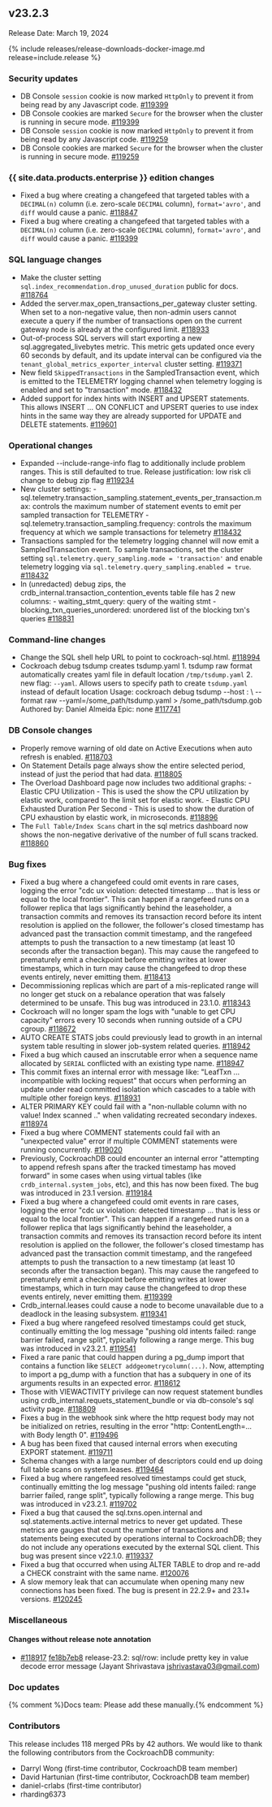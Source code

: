 ## v23.2.3

Release Date: March 19, 2024

{% include releases/release-downloads-docker-image.md release=include.release %}

<h3 id="v23-2-3-security-updates">Security updates</h3>

- DB Console `session` cookie is now marked `HttpOnly` to prevent it from being read by any Javascript code. [#119399][#119399]
- DB Console cookies are marked `Secure` for the browser when the cluster is running in secure mode. [#119399][#119399]
- DB Console `session` cookie is now marked `HttpOnly` to prevent it from being read by any Javascript code. [#119259][#119259]
- DB Console cookies are marked `Secure` for the browser when the cluster is running in secure mode. [#119259][#119259]

<h3 id="v23-2-3-{{-site.data.products.enterprise-}}-edition-changes">{{ site.data.products.enterprise }} edition changes</h3>

- Fixed a bug where creating a changefeed that targeted tables with a `DECIMAL(n)` column (i.e. zero-scale `DECIMAL` column), `format='avro'`, and `diff` would cause a panic. [#118847][#118847]
- Fixed a bug where creating a changefeed that targeted tables with a `DECIMAL(n)` column (i.e. zero-scale `DECIMAL` column), `format='avro'`, and `diff` would cause a panic. [#119399][#119399]

<h3 id="v23-2-3-sql-language-changes">SQL language changes</h3>

- Make the cluster setting `sql.index_recommendation.drop_unused_duration` public for docs. [#118764][#118764]
- Added the server.max_open_transactions_per_gateway cluster setting. When set to a non-negative value, then non-admin users cannot execute a query if the number of transactions open on the current gateway node is already at the configured limit. [#118933][#118933]
- Out-of-process SQL servers will start exporting a new sql.aggregated_livebytes metric. This metric gets updated once every 60 seconds by default, and its update interval can be configured via the `tenant_global_metrics_exporter_interval` cluster setting. [#119371][#119371]
- New field `SkippedTransactions` in the SampledTransaction event, which is emitted to the TELEMETRY logging channel when telemetry logging is enabled and set to "transaction" mode. [#118432][#118432]
- Added support for index hints with INSERT and UPSERT statements. This allows INSERT ... ON CONFLICT and UPSERT queries to use index hints in the same way they are already supported for UPDATE and DELETE statements. [#119601][#119601]

<h3 id="v23-2-3-operational-changes">Operational changes</h3>

- Expanded --include-range-info flag to additionally include problem ranges. This is still defaulted to true.  Release justification: low risk cli change to debug zip flag [#119234][#119234]
- New cluster settings:  - sql.telemetry.transaction_sampling.statement_events_per_transaction.max: controls the maximum number of statement events to emit per sampled transaction for TELEMETRY - sql.telemetry.transaction_sampling.frequency: controls the maximum frequency at which we sample transactions for telemetry [#118432][#118432]
- Transactions sampled for the telemetry logging channel will now emit a SampledTransaction event. To sample transactions, set the cluster setting `sql.telemetry.query_sampling.mode = 'transaction'` and enable telemetry logging via `sql.telemetry.query_sampling.enabled = true`. [#118432][#118432]
- In (unredacted) debug zips, the crdb_internal.transaction_contention_events table file has 2 new columns: - waiting_stmt_query: query of the waiting stmt - blocking_txn_queries_unordered: unordered list of the blocking txn's queries [#118831][#118831]

<h3 id="v23-2-3-command-line-changes">Command-line changes</h3>

- Change the SQL shell help URL to point to cockroach-sql.html. [#118994][#118994]
- Cockroach debug tsdump creates tsdump.yaml  1. tsdump raw format automatically creates yaml file in default location `/tmp/tsdump.yaml`  2. new flag: `--yaml`. Allows users to specify path to create `tsdump.yaml` instead of default location  Usage:  cockroach debug tsdump --host <host>:<port> \ --format raw --yaml=/some_path/tsdump.yaml > /some_path/tsdump.gob  Authored by: Daniel Almeida  Epic: none [#117741][#117741]

<h3 id="v23-2-3-db-console-changes">DB Console changes</h3>

- Properly remove warning of old date on Active Executions when auto refresh is enabled. [#118703][#118703]
- On Statement Details page always show the entire selected period, instead of just the period that had data. [#118805][#118805]
- The Overload Dashboard page now includes two additional graphs: - Elastic CPU Utilization - This is used the show the CPU utilization by   elastic work, compared to the limit set for elastic work. - Elastic CPU Exhausted Duration Per Second - This is used to show the   duration of CPU exhaustion by elastic work, in microseconds. [#118896][#118896]
- The `Full Table/Index Scans` chart in the sql metrics dashboard now shows the non-negative derivative of the number of full scans tracked. [#118860][#118860]

<h3 id="v23-2-3-bug-fixes">Bug fixes</h3>

- Fixed a bug where a changefeed could omit events in rare cases, logging the error "cdc ux violation: detected timestamp ... that is less or equal to the local frontier". This can happen if a rangefeed runs on a follower replica that lags significantly behind the leaseholder, a transaction commits and removes its transaction record before its intent resolution is applied on the follower, the follower's closed timestamp has advanced past the transaction commit timestamp, and the rangefeed attempts to push the transaction to a new timestamp (at least 10 seconds after the transaction began). This may cause the rangefeed to prematurely emit a checkpoint before emitting writes at lower timestamps, which in turn may cause the changefeed to drop these events entirely, never emitting them. [#118413][#118413]
- Decommissioning replicas which are part of a mis-replicated range will no longer get stuck on a rebalance operation that was falsely determined to be unsafe. This bug was introduced in 23.1.0. [#118343][#118343]
- Cockroach will no longer spam the logs with "unable to get CPU capacity" errors every 10 seconds when running outside of a CPU cgroup. [#118672][#118672]
- AUTO CREATE STATS jobs could previously lead to growth in an internal system table resulting in slower job-system related queries. [#118942][#118942]
- Fixed a bug which caused an inscrutable error when a sequence name allocated by `SERIAL` conflicted with an existing type name. [#118947][#118947]
- This commit fixes an internal error with message like: "LeafTxn ... incompatible with locking request" that occurs when performing an update under read committed isolation which cascades to a table with multiple other foreign keys. [#118931][#118931]
- ALTER PRIMARY KEY could fail with a "non-nullable column <x> with no value! Index scanned .." when validating recreated secondary indexes. [#118974][#118974]
- Fixed a bug where COMMENT statements could fail with an "unexpected value" error if multiple COMMENT statements were running concurrently. [#119020][#119020]
- Previously, CockroachDB could encounter an internal error "attempting to append refresh spans after the tracked timestamp has moved forward" in some cases when using virtual tables (like `crdb_internal.system_jobs`, etc), and this has now been fixed. The bug was introduced in 23.1 version. [#119184][#119184]
- Fixed a bug where a changefeed could omit events in rare cases, logging the error "cdc ux violation: detected timestamp ... that is less or equal to the local frontier". This can happen if a rangefeed runs on a follower replica that lags significantly behind the leaseholder, a transaction commits and removes its transaction record before its intent resolution is applied on the follower, the follower's closed timestamp has advanced past the transaction commit timestamp, and the rangefeed attempts to push the transaction to a new timestamp (at least 10 seconds after the transaction began). This may cause the rangefeed to prematurely emit a checkpoint before emitting writes at lower timestamps, which in turn may cause the changefeed to drop these events entirely, never emitting them. [#119399][#119399]
- Crdb_internal.leases could cause a node to become unavailable due to a deadlock in the leasing subsystem. [#119341][#119341]
- Fixed a bug where rangefeed resolved timestamps could get stuck, continually emitting the log message "pushing old intents failed: range barrier failed, range split", typically following a range merge. This bug was introduced in v23.2.1. [#119541][#119541]
- Fixed a rare panic that could happen during a pg_dump import that contains a function like `SELECT addgeometrycolumn(...)`. Now, attempting to import a pg_dump with a function that has a subquery in one of its arguments results in an expected error. [#118612][#118612]
- Those with VIEWACTIVITY privilege can now request statement bundles using crdb_internal.requets_statement_bundle or via db-console's sql activity page. [#118809][#118809]
- Fixes a bug in the webhook sink where the http request body may not be initialized on retries, resulting in the error "http: ContentLength=... with Body length 0". [#119496][#119496]
- A bug has been fixed that caused internal errors when executing EXPORT statement. [#119711][#119711]
- Schema changes with a large number of descriptors could end up doing full table scans on system.leases. [#119464][#119464]
- Fixed a bug where rangefeed resolved timestamps could get stuck, continually emitting the log message "pushing old intents failed: range barrier failed, range split", typically following a range merge. This bug was introduced in v23.2.1. [#119702][#119702]
- Fixed a bug that caused the sql.txns.open.internal and sql.statements.active.internal metrics to never get updated. These metrics are gauges that count the number of transactions and statements being executed by operations internal to CockroachDB; they do not include any operations executed by the external SQL client. This bug was present since v22.1.0. [#119337][#119337]
- Fixed a bug that occurred when using ALTER TABLE to drop and re-add a CHECK constraint with the same name. [#120076][#120076]
- A slow memory leak that can accumulate when opening many new connections has been fixed. The bug is present in 22.2.9+ and 23.1+ versions. [#120245][#120245]

<h3 id="v23-2-3-miscellaneous">Miscellaneous</h3>

<h4 id="v23-2-3-changes-without-release-note-annotation">Changes without release note annotation</h4>

- [#118917][#118917] [fe18b7eb8][fe18b7eb8] release-23.2: sql/row: include pretty key in value decode error message (Jayant Shrivastava <jshrivastava03@gmail.com>)

<h3 id="v23-2-3-doc-updates">Doc updates</h3>

{% comment %}Docs team: Please add these manually.{% endcomment %}

<div class="release-note-contributors" markdown="1">

<h3 id="v23-2-3-contributors">Contributors</h3>

This release includes 118 merged PRs by 42 authors.
We would like to thank the following contributors from the CockroachDB community:

- Darryl Wong (first-time contributor, CockroachDB team member)
- David Hartunian (first-time contributor, CockroachDB team member)
- daniel-crlabs (first-time contributor)
- rharding6373

</div>

[#117741]: https://github.com/cockroachdb/cockroach/pull/117741
[#118343]: https://github.com/cockroachdb/cockroach/pull/118343
[#118413]: https://github.com/cockroachdb/cockroach/pull/118413
[#118432]: https://github.com/cockroachdb/cockroach/pull/118432
[#118612]: https://github.com/cockroachdb/cockroach/pull/118612
[#118672]: https://github.com/cockroachdb/cockroach/pull/118672
[#118703]: https://github.com/cockroachdb/cockroach/pull/118703
[#118764]: https://github.com/cockroachdb/cockroach/pull/118764
[#118805]: https://github.com/cockroachdb/cockroach/pull/118805
[#118809]: https://github.com/cockroachdb/cockroach/pull/118809
[#118831]: https://github.com/cockroachdb/cockroach/pull/118831
[#118847]: https://github.com/cockroachdb/cockroach/pull/118847
[#118860]: https://github.com/cockroachdb/cockroach/pull/118860
[#118896]: https://github.com/cockroachdb/cockroach/pull/118896
[#118917]: https://github.com/cockroachdb/cockroach/pull/118917
[#118931]: https://github.com/cockroachdb/cockroach/pull/118931
[#118933]: https://github.com/cockroachdb/cockroach/pull/118933
[#118942]: https://github.com/cockroachdb/cockroach/pull/118942
[#118947]: https://github.com/cockroachdb/cockroach/pull/118947
[#118974]: https://github.com/cockroachdb/cockroach/pull/118974
[#118994]: https://github.com/cockroachdb/cockroach/pull/118994
[#119020]: https://github.com/cockroachdb/cockroach/pull/119020
[#119184]: https://github.com/cockroachdb/cockroach/pull/119184
[#119234]: https://github.com/cockroachdb/cockroach/pull/119234
[#119259]: https://github.com/cockroachdb/cockroach/pull/119259
[#119337]: https://github.com/cockroachdb/cockroach/pull/119337
[#119341]: https://github.com/cockroachdb/cockroach/pull/119341
[#119371]: https://github.com/cockroachdb/cockroach/pull/119371
[#119399]: https://github.com/cockroachdb/cockroach/pull/119399
[#119464]: https://github.com/cockroachdb/cockroach/pull/119464
[#119496]: https://github.com/cockroachdb/cockroach/pull/119496
[#119541]: https://github.com/cockroachdb/cockroach/pull/119541
[#119601]: https://github.com/cockroachdb/cockroach/pull/119601
[#119702]: https://github.com/cockroachdb/cockroach/pull/119702
[#119711]: https://github.com/cockroachdb/cockroach/pull/119711
[#120076]: https://github.com/cockroachdb/cockroach/pull/120076
[#120245]: https://github.com/cockroachdb/cockroach/pull/120245
[fe18b7eb8]: https://github.com/cockroachdb/cockroach/commit/fe18b7eb8
